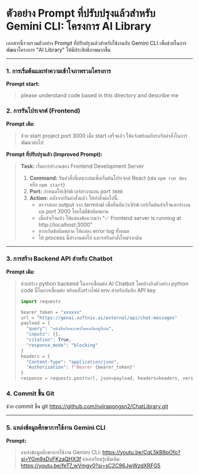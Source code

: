 # ตัวอย่าง Prompt ที่ปรับปรุงแล้วสำหรับ Gemini CLI: โครงการ AI Library

เอกสารนี้รวบรวมตัวอย่าง Prompt ที่ปรับปรุงแล้วสำหรับใช้งานกับ Gemini CLI เพื่อช่วยในการพัฒนาโครงการ "AI Library" ให้มีประสิทธิภาพมากขึ้น

---

### 1. การเริ่มต้นและทำความเข้าใจภาพรวมโครงการ

**Prompt start:**
> please understand code based in this directory and describe me


### 2. การรันโปรเจกต์ (Frontend)

**Prompt เดิม:**
> ช่วย start project port 3000 เมื่อ start เสร็จแล้ว ให้แจ้งพร้อมกับรอรับคำสั่งในการพัฒนาต่อไป

**Prompt ที่ปรับปรุงแล้ว (Improved Prompt):**

> **Task:** เริ่มการทำงานของ Frontend Development Server
>
> 1.  **Command:** รันคำสั่งที่เหมาะสมเพื่อเริ่มต้นโปรเจกต์ React (เช่น `npm run dev` หรือ `npm start`)
> 2.  **Port:** กำหนดให้เซิร์ฟเวอร์ทำงานบน port `3000`
> 3.  **Action:** หลังจากรันคำสั่งแล้ว ให้ทำสิ่งต่อไปนี้:
>     *   ตรวจสอบ output จาก terminal เพื่อยืนยันว่าเซิร์ฟเวอร์เริ่มต้นสำเร็จและทำงานบน port 3000 โดยไม่มีข้อผิดพลาด
>     *   เมื่อสำเร็จแล้ว ให้แสดงข้อความว่า "✅ Frontend server is running at http://localhost:3000"
>     *   หากเกิดข้อผิดพลาด ให้แสดง error log ทั้งหมด
>     *   ให้ process นี้ทำงานต่อไป และรอรับคำสั่งใหม่จากฉัน

---

### 3. การสร้าง Backend API สำหรับ Chatbot

**Prompt เดิม:**
> ช่วยสร้าง python backend ในการเชื่อมต่อ AI Chatbot โดยอ้างอิงตัวอย่าง python code นี้ในการเชื่อมต่อ พร้อมทั้งสร้างไฟล์ env สำหรับบันทึก API key
>
> ```python
> import requests
>
> bearer_token = "xxxxxx"
> url = "https://genai.softnix.ai/external/api/chat-messages"
> payload = {
>   "query": "หนังสือเรียนภาษาไทยเหลืออยู่กี่เล่ม",
>   "inputs": {},
>   "citation": True,
>   "response_mode": "blocking"
> }
> headers = {
>   "Content-Type": "application/json",
>   "Authorization": f"Bearer {bearer_token}"
> }
> response = requests.post(url, json=payload, headers=headers, verify=False)
> ```


### 4. Commit ขึ้น Git
>
> 
ช่วย commit ขึ้น git https://github.com/rujirapongsn2/ChatLibrary.git

---

### 5. แหล่งข้อมูลศึกษาการใช้งาน Gemini CLI

**Prompt:**
> แหล่งข้อมูลศึกษาการใช้งาน Gemini CLI: https://youtu.be/CqL5kB8pOfo?si=YGm9xDvFKzaQHX3f
> แหล่งเรียนรู้เพิ่มเติม: https://youtu.be/feT7_wVmgv0?si=sC2C96JwWzdXRFG5